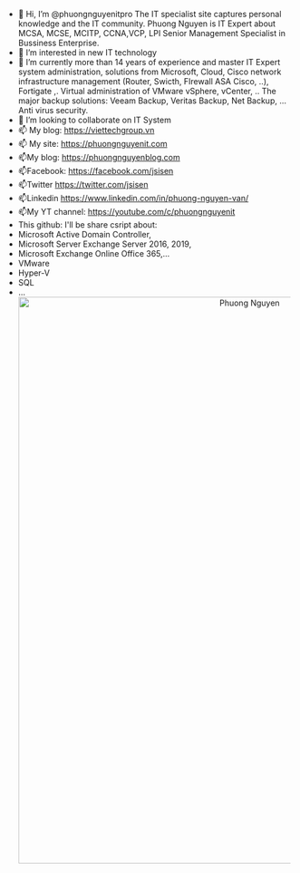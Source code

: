 - 👋 Hi, I’m @phuongnguyenitpro The IT specialist site captures personal knowledge and the IT community. Phuong Nguyen is IT Expert about MCSA, MCSE, MCITP, CCNA,VCP, LPI Senior Management Specialist in Bussiness Enterprise.
- 👀 I’m interested in new IT technology
- 🌱 I’m currently more than 14 years of experience and master IT Expert system administration, solutions from Microsoft, Cloud, Cisco network infrastructure management (Router, Swicth, FIrewall ASA Cisco, ..), Fortigate ,. Virtual administration of VMware vSphere, vCenter, .. The major backup solutions: Veeam Backup, Veritas Backup, Net Backup, …Anti virus security.
- 💞️ I’m looking to collaborate on IT System
- 📫 My blog: https://viettechgroup.vn
- 📫 My site: https://phuongnguyenit.com
- 📫My blog: https://phuongnguyenblog.com
- 📫Facebook: https://facebook.com/jsisen
- 📫Twitter https://twitter.com/jsisen
- 📫Linkedin  https://www.linkedin.com/in/phuong-nguyen-van/
- 📫My YT channel: https://youtube.com/c/phuongnguyenit
- This github: I'll be share csript about: 
- Microsoft Active Domain Controller, 
- Microsoft Server Exchange Server 2016, 2019,
- Microsoft Exchange Online Office 365,...
- VMware
- Hyper-V
- SQL
- ... </br>
<a href="phuongnguyenit.com"><img src="https://phuongnguyenit.com/wp-content/uploads/2021/09/PN-1152x1536.jpg" alt="Phuong Nguyen" style="width:800px;height:1000px; text-align: center;" ></a>
<!---
phuongnguyenitpro/phuongnguyenitpro is a ✨ special ✨ repository because its `README.md` (this file) appears on your GitHub profile.
You can click the Preview link to take a look at your changes.
--->
